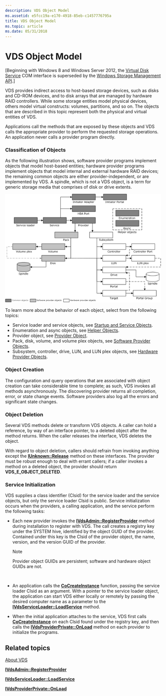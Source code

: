 ```yaml
---
description: VDS Object Model
ms.assetid: e5fcc19a-e170-4918-85eb-c1457776795a
title: VDS Object Model
ms.topic: article
ms.date: 05/31/2018
---
```


# VDS Object Model

\[Beginning with Windows 8 and Windows Server 2012, the [Virtual Disk Service](virtual-disk-service-portal.md) COM interface is superseded by the [Windows Storage Management API](/windows-hardware/drivers/storage/windows-storage-management-api-portal).\]

VDS provides indirect access to host-based storage devices, such as disks and CD-ROM devices, and to disk arrays that are managed by hardware RAID controllers. While some storage entities model physical devices, others model virtual constructs: volumes, partitions, and so on. The objects that are described in this topic represent both the physical and virtual entities of VDS.

Applications call the methods that are exposed by these objects and VDS calls the appropriate provider to perform the requested storage operations. An application never calls a provider program directly.

### Classification of Objects

As the following illustration shows, software provider programs implement objects that model host-based entities; hardware provider programs implement objects that model internal and external hardware RAID devices; the remaining common objects are either provider-independent, or are implemented by VDS. A spindle, which is not a VDS object, is a term for generic storage media that comprises of disk or drive extents.

![Diagram that shows a classification of objects, defined as 'Common objects', 'Software provider objects', and 'Hardware provider objects'.](images/vdsobjectmodel.png)

To learn more about the behavior of each object, select from the following topics:

-   Service loader and service objects, see [Startup and Service Objects](startup-and-service-objects.md).
-   Enumeration and async objects, see [Helper Objects](helper-objects.md).
-   Provider object, see [Provider Object](provider-object.md).
-   Pack, disk, volume, and volume plex objects, see [Software Provider Objects](software-provider-objects.md).
-   Subsystem, controller, drive, LUN, and LUN plex objects, see [Hardware Provider Objects](hardware-provider-objects.md).

### Object Creation

The configuration and query operations that are associated with object creation can take considerable time to complete; as such, VDS invokes all methods asynchronously. The discovering provider returns all completion, error, or state change events. Software providers also log all the errors and significant state changes.

### Object Deletion

Several VDS methods delete or transform VDS objects. A caller can hold a reference, by way of an interface pointer, to a deleted object after the method returns. When the caller releases the interface, VDS deletes the object.

With regard to object deletion, callers should refrain from invoking anything except the [**IUnknown::Release**](/windows/win32/api/unknwn/nf-unknwn-iunknown-release) method on these interfaces. The provider must be robust enough to deal with errant callers; if a caller invokes a method on a deleted object, the provider should return **VDS\_E\_OBJECT\_DELETED**.

### Service Initialization

VDS supplies a class identifier (Clsid) for the service loader and the service objects, but only the service loader Clsid is public. Service initialization occurs when the providers, a calling application, and the service perform the following tasks:

-   Each new provider invokes the [**IVdsAdmin::RegisterProvider**](/windows/desktop/api/VdsHwPrv/nf-vdshwprv-ivdsadmin-registerprovider) method during installation to register with VDS. The call creates a registry key under the SYSTEM hive, identified by the object GUID of the provider. Contained under this key is the Clsid of the provider object, the name, version, and the version GUID of the provider.
    > [!Note]  
    > Provider object GUIDs are persistent; software and hardware object GUIDs are not.

     

-   An application calls the [**CoCreateInstance**](/windows/win32/api/combaseapi/nf-combaseapi-cocreateinstance) function, passing the service loader Clsid as an argument. With a pointer to the service loader object, the application can start VDS either locally or remotely by passing the desired computer name as a parameter to the [**IVdsServiceLoader::LoadService**](/windows/desktop/api/Vds/nf-vds-ivdsserviceloader-loadservice) method.
-   When the initial application attaches to the service, VDS first calls [**CoCreateInstance**](/windows/win32/api/combaseapi/nf-combaseapi-cocreateinstance) on each Clsid found under the registry key, and then calls the [**IVdsProviderPrivate::OnLoad**](/windows/desktop/api/VdsHwPrv/nf-vdshwprv-ivdsproviderprivate-onload) method on each provider to initialize the programs.

## Related topics

<dl> <dt>

[About VDS](about-vds.md)
</dt> <dt>

[**IVdsAdmin::RegisterProvider**](/windows/desktop/api/VdsHwPrv/nf-vdshwprv-ivdsadmin-registerprovider)
</dt> <dt>

[**IVdsServiceLoader::LoadService**](/windows/desktop/api/Vds/nf-vds-ivdsserviceloader-loadservice)
</dt> <dt>

[**IVdsProviderPrivate::OnLoad**](/windows/desktop/api/VdsHwPrv/nf-vdshwprv-ivdsproviderprivate-onload)
</dt> </dl>

 

 
